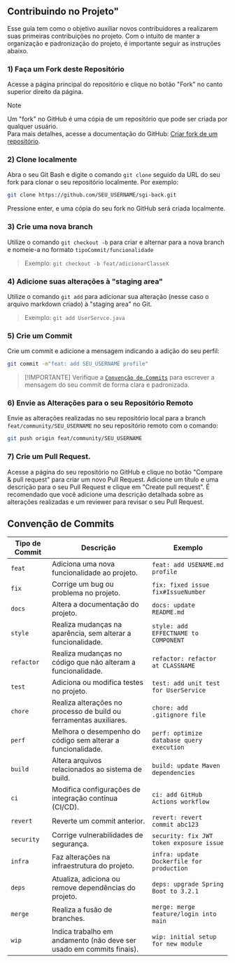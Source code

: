 ##  Contribuindo no Projeto"
Esse guia tem como o objetivo auxiliar novos contribuidores a realizarem suas primeiras contribuições no projeto. Com o intuito de manter a organização e padronização do projeto, é importante seguir as instruções abaixo.
### 1) Faça um **Fork** deste Repositório
Acesse a página principal do repositório e clique no botão "Fork" no canto superior direito da página.
> [!NOTE]  
> Um "fork" no GitHub é uma cópia de um repositório que pode ser criada por qualquer usuário. <br>
> Para mais detalhes, acesse a documentação do GitHub: [Criar fork de um repositório](https://docs.github.com/pt/pull-requests/collaborating-with-pull-requests/working-with-forks/fork-a-repo).

### 2) Clone localmente
Abra o seu Git Bash e digite o comando `git clone` seguido da URL do seu fork para clonar o seu repositório localmente. Por exemplo:
```bash
git clone https://github.com/SEU_USERNAME/sgi-back.git
```
Pressione enter, e uma cópia do seu fork no GitHub será criada localmente.

### 3) Crie uma nova **branch**
Utilize o comando `git checkout -b` para criar e alternar para a nova branch e nomeie-a no formato `tipoCommit/funcionalidade`
> Exemplo: `git checkout -b feat/adicionarClasseX`

### 4) Adicione suas alterações à "staging area"
Utilize o comando `git add` para adicionar sua alteração (nesse caso o arquivo markdown criado)  à "staging area" no Git.
>Exemplo: `git add UserServce.java`
### 5) Crie um Commit
Crie um commit e adicione a mensagem indicando a adição do seu perfil:
```bash
git commit -m"feat: add SEU_USERNAME profile"
```
>[!IMPORTANTE]
> Verifique a [`Convenção de Commits`](https://github.com/lmtsufape/sgi-back/main/CONTRIBUTING.md#conven%C3%A7%C3%A3o-de-commits) para escrever a mensagem do seu commit de forma clara e padronizada.

### 6) Envie as Alterações para o seu Repositório Remoto
Envie as alterações realizadas no seu repositório local para a branch `feat/community/SEU_USERNAME` no seu repositório remoto com o comando:
```bash
git push origin feat/community/SEU_USERNAME
```

### 7) Crie um **Pull Request**.
Acesse a página do seu repositório no GitHub e clique no botão "Compare & pull request" para criar um novo Pull Request. Adicione um título e uma descrição para o seu Pull Request e clique em "Create pull request".
É recomendado que você adicione uma descrição detalhada sobre as alterações realizadas e um reviewer para revisar o seu Pull Request.

## Convenção de Commits

| Tipo de Commit | Descrição                                                             | Exemplo                                    |
|---------------|---------------------------------------------------------------------|--------------------------------------------|
| `feat`        | Adiciona uma nova funcionalidade ao projeto.                        | `feat: add USENAME.md profile`            |
| `fix`         | Corrige um bug ou problema no projeto.                              | `fix: fixed issue fix#IssueNumber`        |
| `docs`        | Altera a documentação do projeto.                                   | `docs: update README.md`                  |
| `style`       | Realiza mudanças na aparência, sem alterar a funcionalidade.        | `style: add EFFECTNAME to COMPONENT`      |
| `refactor`    | Realiza mudanças no código que não alteram a funcionalidade.        | `refactor: refactor at CLASSNAME`         |
| `test`        | Adiciona ou modifica testes no projeto.                             | `test: add unit test for UserService`     |
| `chore`       | Realiza alterações no processo de build ou ferramentas auxiliares.  | `chore: add .gitignore file`              |
| `perf`        | Melhora o desempenho do código sem alterar a funcionalidade.        | `perf: optimize database query execution` |
| `build`       | Altera arquivos relacionados ao sistema de build.                   | `build: update Maven dependencies`        |
| `ci`          | Modifica configurações de integração contínua (CI/CD).              | `ci: add GitHub Actions workflow`         |
| `revert`      | Reverte um commit anterior.                                         | `revert: revert commit abc123`            |
| `security`    | Corrige vulnerabilidades de segurança.                              | `security: fix JWT token exposure issue`  |
| `infra`       | Faz alterações na infraestrutura do projeto.                        | `infra: update Dockerfile for production` |
| `deps`        | Atualiza, adiciona ou remove dependências do projeto.               | `deps: upgrade Spring Boot to 3.2.1`      |
| `merge`       | Realiza a fusão de branches.                                        | `merge: merge feature/login into main`    |
| `wip`         | Indica trabalho em andamento (não deve ser usado em commits finais).| `wip: initial setup for new module`       |
